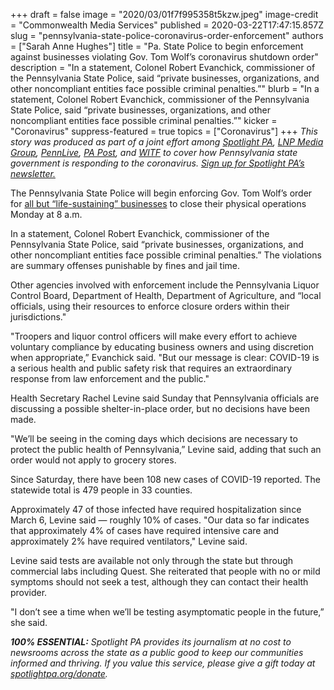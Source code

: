 +++
draft = false
image = "2020/03/01f7f995358t5kzw.jpeg"
image-credit = "Commonwealth Media Services"
published = 2020-03-22T17:47:15.857Z
slug = "pennsylvania-state-police-coronavirus-order-enforcement"
authors = ["Sarah Anne Hughes"]
title = "Pa. State Police to begin enforcement against businesses violating Gov. Tom Wolf’s coronavirus shutdown order"
description = "In a statement, Colonel Robert Evanchick, commissioner of the Pennsylvania State Police, said “private businesses, organizations, and other noncompliant entities face possible criminal penalties.”"
blurb = "In a statement, Colonel Robert Evanchick, commissioner of the Pennsylvania State Police, said “private businesses, organizations, and other noncompliant entities face possible criminal penalties.”"
kicker = "Coronavirus"
suppress-featured = true
topics = ["Coronavirus"]
+++
<i>This story was produced as part of a joint effort among [Spotlight PA](https://www.spotlightpa.org/), [LNP Media Group](https://lancasteronline.com/), [PennLive](https://www.pennlive.com/), [PA Post](https://papost.org/), and [WITF](https://www.witf.org/) to cover how Pennsylvania state government is responding to the coronavirus. [Sign up for Spotlight PA’s newsletter.](https://www.spotlightpa.org/newsletters)</i>

The Pennsylvania State Police will begin enforcing Gov. Tom Wolf’s order for [all but “life-sustaining” businesses](https://slack-redir.net/link?url=https%3A%2F%2Fwww.inquirer.com%2Fhealth%2Fcoronavirus%2Fspl%2Fpennsylvania-shutdown-lifesustaining-businesses-tom-wolf-shut-down-20200319.html) to close their physical operations Monday at 8 a.m.

In a statement, Colonel Robert Evanchick, commissioner of the Pennsylvania State Police, said “private businesses, organizations, and other noncompliant entities face possible criminal penalties.” The violations are summary offenses punishable by fines and jail time.

Other agencies involved with enforcement include the Pennsylvania Liquor Control Board, Department of Health, Department of Agriculture, and “local officials, using their resources to enforce closure orders within their jurisdictions."

"Troopers and liquor control officers will make every effort to achieve voluntary compliance by educating business owners and using discretion when appropriate,” Evanchick said. "But our message is clear: COVID-19 is a serious health and public safety risk that requires an extraordinary response from law enforcement and the public."

<script src="https://www.spotlightpa.org/embed.js" async></script><div data-spl-embed-version="1" data-spl-src="https://www.spotlightpa.org/embeds/donate/"></div>

Health Secretary Rachel Levine said Sunday that Pennsylvania officials are discussing a possible shelter-in-place order, but no decisions have been made.

"We’ll be seeing in the coming days which decisions are necessary to protect the public health of Pennsylvania,” Levine said, adding that such an order would not apply to grocery stores.

Since Saturday, there have been 108 new cases of COVID-19 reported. The statewide total is 479 people in 33 counties. 

Approximately 47 of those infected have required hospitalization since March 6, Levine said — roughly 10% of cases. "Our data so far indicates that approximately 4% of cases have required intensive care and approximately 2% have required ventilators," Levine said. 

Levine said tests are available not only through the state but through commercial labs including Quest. She reiterated that people with no or mild symptoms should not seek a test, although they can contact their health provider. 

"I don’t see a time when we’ll be testing asymptomatic people in the future,” she said.

<b><i>100% ESSENTIAL:</b> Spotlight PA provides its journalism at no cost to newsrooms across the state as a public good to keep our communities informed and thriving. If you value this service, please give a gift today at [spotlightpa.org/donate](https://www.spotlightpa.org/donate).</i>

<script src="https://www.spotlightpa.org/embed.js" async></script><div data-spl-embed-version="1" data-spl-src="<https://www.spotlightpa.org/embeds/tips/?tip_text=Do%20you%20have%20a%20tip%20about%20%3Cb%3Ehow%20Pa.'s%20government%20is%20responding%20to%20the%20coronavirus%3C%2Fb%3E%3F%20Tell%20us>."></div>